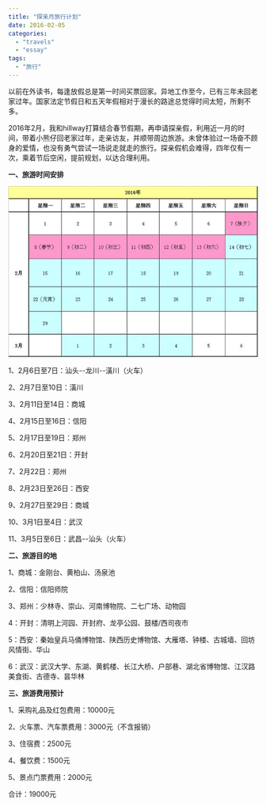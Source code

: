 ```yaml
---
title: "探亲月旅行计划"
date: 2016-02-05
categories: 
  - "travels"
  - "essay"
tags: 
  - "旅行"
---
```


以前在外读书，每逢放假总是第一时间买票回家。异地工作至今，已有三年未回老家过年。国家法定节假日和五天年假相对于漫长的路途总觉得时间太短，所剩不多。

2016年2月，我和hillway打算结合春节假期，再申请探亲假，利用近一月的时间，带着小熊仔回老家过年，走亲访友，并顺带周边旅游。未曾体验过一场奋不顾身的爱情，也没有勇气尝试一场说走就走的旅行。探亲假机会难得，四年仅有一次，乘着节后空闲，提前规划，以达合理利用。

**一、旅游时间安排**

![2016春节假期](images/16041024603_8b91656413_z.jpg)

1、2月6日至7日：汕头--龙川--潢川（火车）

2、2月7日至10日：潢川

3、2月11日至14日：商城

4、2月15日至16日：信阳

5、2月17日至19日：郑州

6、2月20日至21日：开封

7、2月22日：郑州

8、2月23日至26日：西安

9、2月27日至29日：商城

10、3月1日至4日：武汉

11、3月5日至6日：武昌--汕头（火车）

**二、旅游目的地**

1、商城：金刚台、黄柏山、汤泉池

2、信阳：信阳师院

3、郑州：少林寺、崇山、河南博物院、二七广场、动物园

4：开封：清明上河园、开封府、龙亭公园、鼓楼/西司夜市

5：西安：秦始皇兵马俑博物馆、陕西历史博物馆、大雁塔、钟楼、古城墙、回坊风情街、华山

6：武汉：武汉大学、东湖、黄鹤楼、长江大桥、户部巷、湖北省博物馆、江汉路美食街、古德寺、昙华林

**三、旅游费用预计**

1、采购礼品及红包费用：10000元

2、火车票、汽车票费用：3000元（不含报销）

3、住宿费：2500元

4、餐饮费：1500元

5、景点门票费用：2000元

合计：19000元
